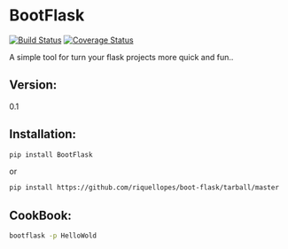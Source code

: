 BootFlask
=========
[![Build Status](https://travis-ci.org/riquellopes/boot-flask.svg?branch=master)](https://travis-ci.org/riquellopes/boot-flask)
[![Coverage Status](https://coveralls.io/repos/github/riquellopes/boot-flask/badge.svg)](https://coveralls.io/github/riquellopes/boot-flask)

A simple tool for turn your flask projects more quick and fun..

Version:
----

0.1


Installation:
--------------

```sh
pip install BootFlask
```

or

```sh
pip install https://github.com/riquellopes/boot-flask/tarball/master
```

CookBook:
-------------
```sh
bootflask -p HelloWold
```
